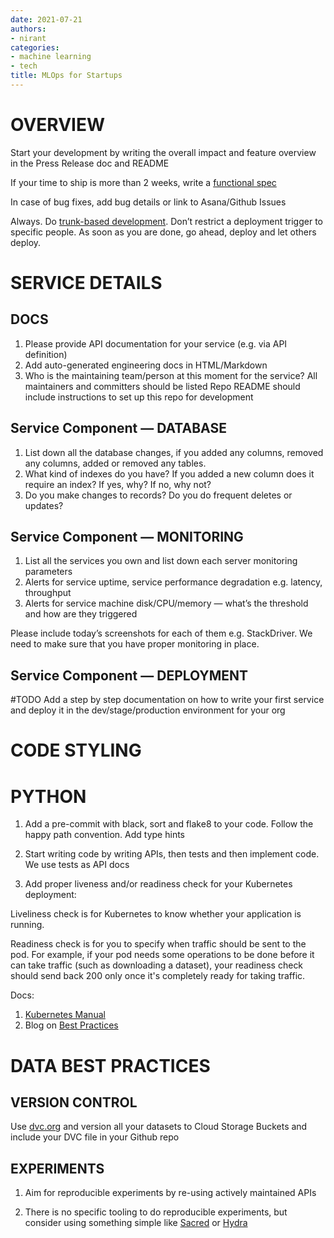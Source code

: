 ```yaml
---
date: 2021-07-21
authors:
- nirant
categories:
- machine learning
- tech
title: MLOps for Startups
---
```


# OVERVIEW

Start your development by writing the overall impact and feature overview in the Press Release doc and README

If your time to ship is more than 2 weeks, write a [functional spec](https://www.joelonsoftware.com/2000/10/03/painless-functional-specifications-part-2-whats-a-spec/)

In case of bug fixes, add bug details or link to Asana/Github Issues

Always. Do [trunk-based development](https://trunkbaseddevelopment.com/). Don’t restrict a deployment trigger to specific people. As soon as you are done, go ahead, deploy and let others deploy.

# SERVICE DETAILS

## DOCS
1. Please provide API documentation for your service (e.g. via API definition)
2. Add auto-generated engineering docs in HTML/Markdown
3. Who is the maintaining team/person at this moment for the service? All maintainers and committers should be listed
Repo README should include instructions to set up this repo for development

## Service Component — DATABASE
1. List down all the database changes, if you added any columns, removed any columns, added or removed any tables.
2. What kind of indexes do you have? If you added a new column does it require an index? If yes, why? If no, why not?
3. Do you make changes to records? Do you do frequent deletes or updates?

## Service Component — MONITORING
1. List all the services you own and list down each server monitoring parameters
2. Alerts for service uptime, service performance degradation e.g. latency, throughput
3. Alerts for service machine disk/CPU/memory — what’s the threshold and how are they triggered

Please include today’s screenshots for each of them e.g. StackDriver. We need to make sure that you have proper monitoring in place.

## Service Component — DEPLOYMENT
#TODO Add a step by step documentation on how to write your first service and deploy it in the dev/stage/production environment for your org

# CODE STYLING

# PYTHON
1. Add a pre-commit with black, sort and flake8 to your code. Follow the happy path convention. Add type hints

2. Start writing code by writing APIs, then tests and then implement code. We use tests as API docs

2. Add proper liveness and/or readiness check for your Kubernetes deployment:

Liveliness check is for Kubernetes to know whether your application is running.

Readiness check is for you to specify when traffic should be sent to the pod. For example, if your pod needs some operations to be done before it can take traffic (such as downloading a dataset), your readiness check should send back 200 only once it's completely ready for taking traffic.

Docs:

1. [Kubernetes Manual](https://kubernetes.io/docs/tasks/configure-pod-container/configure-liveness-readiness-startup-probes/)
2. Blog on [Best Practices](https://medium.com/metrosystemsro/kubernetes-readiness-liveliness-probes-best-practices-86c3cd9f0b4a)

# DATA BEST PRACTICES

## VERSION CONTROL

Use [dvc.org](https://dvc.org) and version all your datasets to Cloud Storage Buckets and include your DVC file in your Github repo

## EXPERIMENTS
1. Aim for reproducible experiments by re-using actively maintained APIs

2. There is no specific tooling to do reproducible experiments, but consider using something simple like [Sacred](https://github.com/IDSIA/sacred) or [Hydra](https://hydra.cc/docs/intro/)